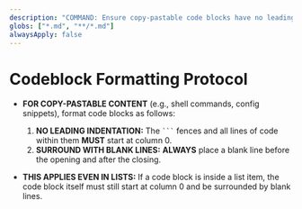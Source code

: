 ```yaml
---
description: "COMMAND: Ensure copy-pastable code blocks have no leading indentation and are surrounded by blank lines for readability."
globs: ["*.md", "**/*.md"]
alwaysApply: false
---
```

# Codeblock Formatting Protocol

- **FOR COPY-PASTABLE CONTENT** (e.g., shell commands, config snippets), format code blocks as follows:
  1.  **NO LEADING INDENTATION:** The ` ``` ` fences and all lines of code within them **MUST** start at column 0.
  2.  **SURROUND WITH BLANK LINES:** **ALWAYS** place a blank line before the opening and after the closing.

- **THIS APPLIES EVEN IN LISTS:** If a code block is inside a list item, the code block itself must still start at column 0 and be surrounded by blank lines.